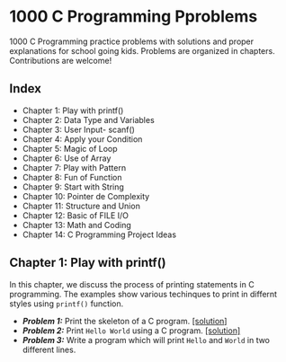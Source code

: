 # 1000 C Programming Pproblems


1000 C Programming practice problems with solutions and proper explanations for school going kids. Problems are organized in chapters. Contributions are welcome!

## Index
- Chapter 1: Play with printf()
- Chapter 2: Data Type and Variables
- Chapter 3: User Input- scanf()
- Chapter 4: Apply your Condition
- Chapter 5: Magic of Loop
- Chapter 6: Use of Array
- Chapter 7: Play with Pattern
- Chapter 8: Fun of Function
- Chapter 9: Start with String
- Chapter 10: Pointer de Complexity
- Chapter 11: Structure and Union
- Chapter 12: Basic of FILE I/O
- Chapter 13: Math and Coding
- Chapter 14: C Programming Project Ideas



## Chapter 1: Play with printf()
In this chapter, we discuss the process of printing statements in C programming. The examples show various techinques to print in differnt styles using `printf()` function. 
- ***Problem 1:*** Print the skeleton of a C program. [[solution]](chapter-1/chapter-1-solution.md#probem-1)
- ***Problem 2:*** Print `Hello World` using a C program. [[solution]](chapter-1/chapter-1-solution.md#probem-2)
- ***Problem 3:*** Write a program which will print `Hello` and `World` in two different lines.